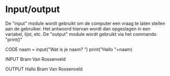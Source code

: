 # Input/output
De "input" module wordt gebruikt om de computer een vraag te laten stellen aan de gebruiker.
Het antwoord hiervan wordt dan opgeslagen in een variabel, lijst, etc.
De "output" module wordt gebruikt via het commando "print()"

CODE    naam = input("Wat is je naam? ")
        print("Hallo "+naam)

INPUT   Bram Van Rossenveld

OUTPUT  Hallo Bram Van Rossenveld
